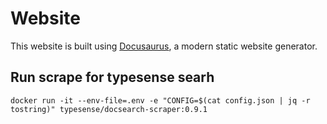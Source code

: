 # Website

This website is built using [Docusaurus](https://docusaurus.io/), a modern static website generator.

## Run scrape for typesense searh

```
docker run -it --env-file=.env -e "CONFIG=$(cat config.json | jq -r tostring)" typesense/docsearch-scraper:0.9.1
```